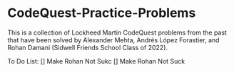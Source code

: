 # CodeQuest-Practice-Problems

This is a collection of Lockheed Martin CodeQuest problems from the past that have been solved by Alexander Mehta, Andrés López Forastier, and Rohan Damani (Sidwell Friends School Class of 2022).


To Do List:
[] Make Rohan Not Sukc
[] Make Rohan Not Suck

